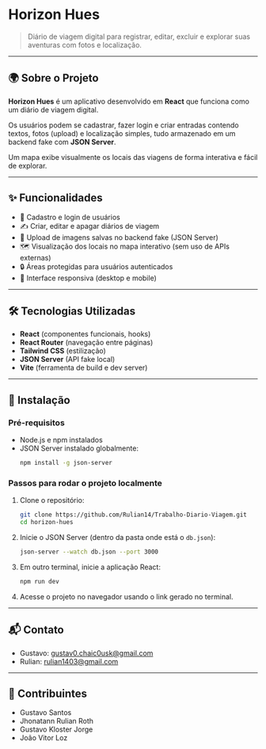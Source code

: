 # Horizon Hues

> Diário de viagem digital para registrar, editar, excluir e explorar suas aventuras com fotos e localização.

---

## 🌍 Sobre o Projeto

**Horizon Hues** é um aplicativo desenvolvido em **React** que funciona como um diário de viagem digital.

Os usuários podem se cadastrar, fazer login e criar entradas contendo textos, fotos (upload) e localização simples, tudo armazenado em um backend fake com **JSON Server**.

Um mapa exibe visualmente os locais das viagens de forma interativa e fácil de explorar.

---

## ✨ Funcionalidades

- 📝 Cadastro e login de usuários  
- ✍️ Criar, editar e apagar diários de viagem  
- 📸 Upload de imagens salvas no backend fake (JSON Server)  
- 🗺️ Visualização dos locais no mapa interativo (sem uso de APIs externas)  
- 🔒 Áreas protegidas para usuários autenticados  
- 🔄 Interface responsiva (desktop e mobile)  

---

## 🛠 Tecnologias Utilizadas

- **React** (componentes funcionais, hooks)  
- **React Router** (navegação entre páginas)  
- **Tailwind CSS** (estilização)  
- **JSON Server** (API fake local)  
- **Vite** (ferramenta de build e dev server)  

---

## 🚀 Instalação

### Pré-requisitos

- Node.js e npm instalados  
- JSON Server instalado globalmente:
  ```bash
  npm install -g json-server
  ```

### Passos para rodar o projeto localmente

1. Clone o repositório:
   ```bash
   git clone https://github.com/Rulian14/Trabalho-Diario-Viagem.git
   cd horizon-hues
   ```

2. Inicie o JSON Server (dentro da pasta onde está o `db.json`):
   ```bash
   json-server --watch db.json --port 3000
   ```

3. Em outro terminal, inicie a aplicação React:
   ```bash
   npm run dev
   ```

4. Acesse o projeto no navegador usando o link gerado no terminal.

---

## 📬 Contato

- Gustavo: [gustav0.chaic0usk@gmail.com](mailto:gustav0.chaic0usk@gmail.com)  
- Rulian: [rulian1403@gmail.com](mailto:rulian1403@gmail.com)  

---

## 👥 Contribuintes

- Gustavo Santos  
- Jhonatann Rulian Roth  
- Gustavo Kloster Jorge  
- João Vitor Loz
